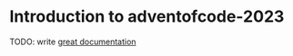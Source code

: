 # Introduction to adventofcode-2023

TODO: write [great documentation](http://jacobian.org/writing/what-to-write/)
